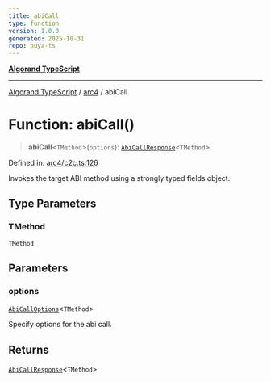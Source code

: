 ```yaml
---
title: abiCall
type: function
version: 1.0.0
generated: 2025-10-31
repo: puya-ts
---
```

[**Algorand TypeScript**](../../README.md)

***

[Algorand TypeScript](../../modules.md) / [arc4](../README.md) / abiCall

# Function: abiCall()

> **abiCall**\<`TMethod`\>(`options`): [`AbiCallResponse`](../type-aliases/AbiCallResponse.md)\<`TMethod`\>

Defined in: [arc4/c2c.ts:126](https://github.com/algorandfoundation/puya-ts/blob/main/packages/algo-ts/src/arc4/c2c.ts#L126)

Invokes the target ABI method using a strongly typed fields object.

## Type Parameters

### TMethod

`TMethod`

## Parameters

### options

[`AbiCallOptions`](../interfaces/AbiCallOptions.md)\<`TMethod`\>

Specify options for the abi call.

## Returns

[`AbiCallResponse`](../type-aliases/AbiCallResponse.md)\<`TMethod`\>
